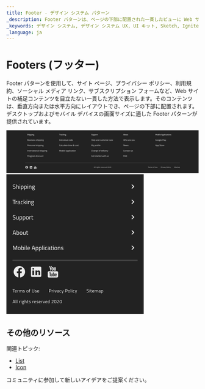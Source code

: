 ```yaml
---
title: Footer - デザイン システム パターン
_description: Footer パターンは、ページの下部に配置された一貫したビューに Web サイトの補足コンテンツを表示します。
_keywords: デザイン システム, デザイン システム UX, UI キット, Sketch, Ignite UI for Angular, Sketch to Angular, Angular, Angular デザイン システム, Sketch から コードをエクスポート, Angular 用のデザイン キット, Sketch HTML, Sketch to HTML, Sketch UI キット
_language: ja
---
```


# Footers (フッター)

Footer パターンを使用して、サイト ページ、プライバシー ポリシー、利用規約、ソーシャル メディア リンク、サブスクリプション フォームなど、Web サイトの補足コンテンツを目立たない一貫した方法で表示します。そのコンテンツは、垂直方向または水平方向にレイアウトでき、ページの下部に配置されます。デスクトップおよびモバイル デバイスの画面サイズに適した Footer パターンが提供されています。

<img class="responsive-img" src="../images/footer_desktop_demo.png" srcset="../images/footer_desktop_demo@2x.png 2x" />

<img class="responsive-img" src="../images/footer_mobile_demo.png" srcset="../images/footer_mobile_demo@2x.png 2x" />

## その他のリソース

関連トピック:

- [List](../components/list.md)
- [Icon](../components/icon.md)
  <div class="divider--half"></div>

コミュニティに参加して新しいアイデアをご提案ください。
